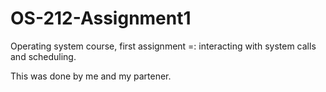 # OS-212-Assignment1
Operating system course, first assignment =: interacting with system calls and scheduling.

This was done by me and my partener.
